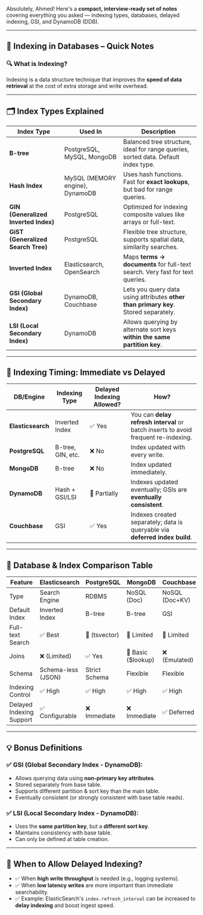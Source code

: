Absolutely, Ahmed! Here's a **compact, interview-ready set of notes** covering everything you asked — indexing types, databases, delayed indexing, GSI, and DynamoDB (DDB).

---

## 📘 **Indexing in Databases – Quick Notes**

### 🔍 **What is Indexing?**

Indexing is a data structure technique that improves the **speed of data retrieval** at the cost of extra storage and write overhead.

---

## 🗂️ **Index Types Explained**

| Index Type                           | Used In                         | Description                                                                         |
| ------------------------------------ | ------------------------------- | ----------------------------------------------------------------------------------- |
| **B-tree**                           | PostgreSQL, MySQL, MongoDB      | Balanced tree structure, ideal for range queries, sorted data. Default index type.  |
| **Hash Index**                       | MySQL (MEMORY engine), DynamoDB | Uses hash functions. Fast for **exact lookups**, but bad for range queries.         |
| **GIN (Generalized Inverted Index)** | PostgreSQL                      | Optimized for indexing composite values like arrays or full-text.                   |
| **GiST (Generalized Search Tree)**   | PostgreSQL                      | Flexible tree structure, supports spatial data, similarity searches.                |
| **Inverted Index**                   | Elasticsearch, OpenSearch       | Maps **terms → documents** for full-text search. Very fast for text queries.        |
| **GSI (Global Secondary Index)**     | DynamoDB, Couchbase             | Lets you query data using attributes **other than primary key**. Stored separately. |
| **LSI (Local Secondary Index)**      | DynamoDB                        | Allows querying by alternate sort keys **within the same partition key**.           |

---

## 🔁 **Indexing Timing: Immediate vs Delayed**

| DB/Engine         | Indexing Type     | Delayed Indexing Allowed? | How?                                                                               |
| ----------------- | ----------------- | ------------------------- | ---------------------------------------------------------------------------------- |
| **Elasticsearch** | Inverted Index    | ✅ Yes                     | You can **delay refresh interval** or batch inserts to avoid frequent re-indexing. |
| **PostgreSQL**    | B-tree, GIN, etc. | ❌ No                      | Index updated with every write.                                                    |
| **MongoDB**       | B-tree            | ❌ No                      | Index updated immediately.                                                         |
| **DynamoDB**      | Hash + GSI/LSI    | 🔸 Partially              | Indexes updated eventually; GSIs are **eventually consistent**.                    |
| **Couchbase**     | GSI               | ✅ Yes                     | Indexes created separately; data is queryable via **deferred index build**.        |

---

## 🧱 **Database & Index Comparison Table**

| Feature                  | Elasticsearch      | PostgreSQL    | MongoDB             | Couchbase      | DynamoDB             |
| ------------------------ | ------------------ | ------------- | ------------------- | -------------- | -------------------- |
| Type                     | Search Engine      | RDBMS         | NoSQL (Doc)         | NoSQL (Doc+KV) | NoSQL (KV/Doc)       |
| Default Index            | Inverted Index     | B-tree        | B-tree              | GSI            | Hash Index + GSI/LSI |
| Full-text Search         | ✅ Best             | 🔸 (tsvector) | 🔸 Limited          | 🔸 Limited     | ❌ Not Supported      |
| Joins                    | ❌ (Limited)        | ✅ Yes         | 🔸 Basic (\$lookup) | ❌ (Emulated)   | ❌ Not supported      |
| Schema                   | Schema-less (JSON) | Strict Schema | Flexible            | Flexible       | Schema-less          |
| Indexing Control         | ✅ High             | ✅ High        | ✅ High              | ✅ High         | ✅ GSI-defined        |
| Delayed Indexing Support | ✅ Configurable     | ❌ Immediate   | ❌ Immediate         | ✅ Deferred     | 🔸 Eventual for GSI  |

---

## 💡 **Bonus Definitions**

### ✅ **GSI (Global Secondary Index - DynamoDB)**:

* Allows querying data using **non-primary key attributes**.
* Stored separately from base table.
* Supports different partition & sort key than the main table.
* Eventually consistent (or strongly consistent with base table reads).

### ✅ **LSI (Local Secondary Index - DynamoDB)**:

* Uses the **same partition key**, but a **different sort key**.
* Maintains consistency with base table.
* Can only be defined at table creation.

---

## 🧠 When to Allow **Delayed Indexing**?

* ✅ When **high write throughput** is needed (e.g., logging systems).
* ✅ When **low latency writes** are more important than immediate searchability.
* ✅ Example: ElasticSearch's `index.refresh_interval` can be increased to **delay indexing** and boost ingest speed.

